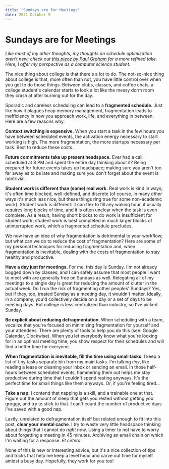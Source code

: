 ```yaml
---
title: "Sundays are for Meetings"
date: 2021 October 9
---
```


# Sundays are for Meetings

_Like most of my other thoughts, my thoughts on schedule optimization aren't new; check out [this piece by Paul Graham](http://www.paulgraham.com/makersschedule.html) for a more refined take. Here, I offer my perspective as a computer science student._

The nice thing about college is that there's a lot to do. The not-so-nice thing about college is that, more often than not, you have little control over when you get to do those things. Between clubs, classes, and coffee chats, a college student's calendar starts to look a lot like the messy dorm room they crash at after burning out for the day.

Sporadic and careless scheduling can lead to a **fragmented schedule**. Just like how it plagues heap memory management, fragmentation leads to inefficiency in how you approach work, life, and everything in between. Here are a few reasons why.

**Context switching is expensive.** When you start a task in the few hours you have between scheduled events, the activation energy necessary to start working is high. The more fragmentation, the more startups necessary per task. Best to reduce these costs.

**Future commitments take up present headspace.** Ever had a call scheduled at 8 PM and spent the entire day thinking about it? Being prepared for future events takes up headspace; making sure you aren't too far away as to be late and making sure you don't forget about the event is nontrivial.

**Student work is different than (some) real work.** Real work is kind in ways; it's often time blocked, well-defined, and discrete (of course, in many _other_ ways it's much less nice, but these things ring true for some non-academic work). Student work is different: it can flex to fill any waking hour, it usually requires long blocks of time, and it is often unclear when the task is even complete. As a result, having short blocks to do work is insufficient for student work; student work is best completed in much larger blocks of uninterrupted work, which a fragmented schedule precludes.

We now have an idea of why fragmentation is detrimental to your workflow; but what can we do to reduce the cost of fragmentation? Here are some of my personal techniques for reducing fragmentation and, when fragmentation is inevitable, dealing with the costs of fragmentation to stay healthy and productive.

**Have a day just for meetings.** For me, this day is Sunday. I'm not already bogged down by classes, and I can safely assume that most people I want to meet with are generally free on Sundays as well. Relegating all of my meetings to a single day is great for reducing the amount of clutter in the actual week. Do I run the risk of fragmenting other peoples' Sundays? Yes, but if they, too, treated Sunday as a meeting day, it wouldn't matter. Ideally, in a company, you'd collectively decide on a day or a set of days to be meeting days. But college is less centralized than industry, so I've picked Sunday.

**Be explicit about reducing defragmentation**. When scheduling with a team, vocalize that you're focused on minimizing fragmentation for yourself and your attendees. There are plenty of tools to help you do this (see: Google Calendar, Clockwise). When you let everybody know what you're looking for in an optimal meeting time, you show respect for their schedules and will find a better time for everyone.

**When fragmentation is inevitable, fill the time using small tasks**. I keep a list of tiny tasks separate bin from my main tasks. I'm talking _tiny_, like reading a lease or cleaning your inbox or sending an email. In those half-hours between scheduled events, hammering them out helps me stay productive during time that I couldn't spend resting anyways. It's the perfect time for small things like them anyways. Or, if you're feeling tired...

**Take a nap**. I contend that napping is a skill, and a trainable one at that. Figure out the amount of sleep that gets you rested without getting you groggy, and try to stick to that. I can't count the number of productive days I've saved with a good nap.

Lastly, unrelated to defragmentation itself but related enough to fit into this post, **clear your mental cache**. I try to waste very little headspace thinking about things that I cannot do _right now_. Using a timer to not have to worry about forgetting a meeting in 45 minutes. Archiving an email chain on which I'm waiting for a response. _Et cetera_.

None of this is new or interesting advice, but it's a nice collection of tips and tricks that help me keep a level head and carve out time for myself amidst a busy day. Hopefully, they work for you too!
